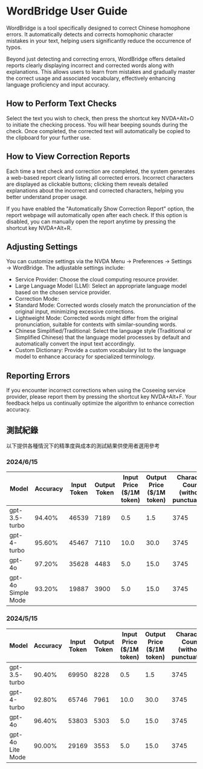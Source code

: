 # WordBridge User Guide

WordBridge is a tool specifically designed to correct Chinese homophone errors. It automatically detects and corrects homophonic character mistakes in your text, helping users significantly reduce the occurrence of typos.

Beyond just detecting and correcting errors, WordBridge offers detailed reports clearly displaying incorrect and corrected words along with explanations. This allows users to learn from mistakes and gradually master the correct usage and associated vocabulary, effectively enhancing language proficiency and input accuracy.

## How to Perform Text Checks

Select the text you wish to check, then press the shortcut key NVDA+Alt+O to initiate the checking process. You will hear beeping sounds during the check. Once completed, the corrected text will automatically be copied to the clipboard for your further use.

## How to View Correction Reports

Each time a text check and correction are completed, the system generates a web-based report clearly listing all corrected errors. Incorrect characters are displayed as clickable buttons; clicking them reveals detailed explanations about the incorrect and corrected characters, helping you better understand proper usage.

If you have enabled the "Automatically Show Correction Report" option, the report webpage will automatically open after each check. If this option is disabled, you can manually open the report anytime by pressing the shortcut key NVDA+Alt+R.

## Adjusting Settings

You can customize settings via the NVDA Menu → Preferences → Settings → WordBridge. The adjustable settings include:

* Service Provider: Choose the cloud computing resource provider.
* Large Language Model (LLM): Select an appropriate language model based on the chosen service provider.
* Correction Mode:
 * Standard Mode: Corrected words closely match the pronunciation of the original input, minimizing excessive corrections.
 * Lightweight Mode: Corrected words might differ from the original pronunciation, suitable for contexts with similar-sounding words.
* Chinese Simplified/Traditional: Select the language style (Traditional or Simplified Chinese) that the language model processes by default and automatically convert the input text accordingly.
* Custom Dictionary: Provide a custom vocabulary list to the language model to enhance accuracy for specialized terminology.

## Reporting Errors

If you encounter incorrect corrections when using the Coseeing service provider, please report them by pressing the shortcut key NVDA+Alt+F. Your feedback helps us continually optimize the algorithm to enhance correction accuracy.

## 測試紀錄

以下提供各種情況下的精準度與成本的測試結果供使用者選用參考

### 2024/6/15

| Model | Accuracy | Input Token | Output Token | Input Price ($/1M token) | Output Price ($/1M token) | Character Count (without punctuation) | Price ($) / 1k Character |
| --- | --- | --- | --- | --- | --- | --- | --- |
| gpt-3.5-turbo | 94.40% | 46539 | 7189 | 0.5 | 1.5 | 3745 | 0.0091 |
| gpt-4-turbo | 95.60% | 45467 | 7110 | 10.0 | 30.0 | 3745 | 0.1784 |
| gpt-4o | 97.20% | 35628 | 4483 | 5.0 | 15.0 | 3745 | 0.0655 |
| gpt-4o Simple Mode | 93.20% | 19887 | 3900 | 5.0 | 15.0 | 3745 | 0.0422 |

### 2024/5/15

| Model | Accuracy | Input Token | Output Token | Input Price ($/1M token) | Output Price ($/1M token) | Character Count (without punctuation) | Price ($) / 1k Character |
| --- | --- | --- | --- | --- | --- | --- | --- |
| gpt-3.5-turbo | 90.40% | 69950 | 8228 | 0.5 | 1.5 | 3745 | 0.0126 |
| gpt-4-turbo | 92.80% | 65746 | 7961 | 10.0 | 30.0 | 3745 | 0.2393 |
| gpt-4o | 96.40% | 53803 | 5303 | 5.0 | 15.0 | 3745 | 0.0931 |
| gpt-4o Lite Mode | 90.00% | 29169 | 3553 | 5.0 | 15.0 | 3745 | 0.0532 |
